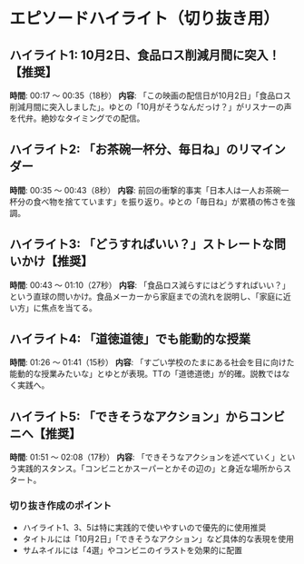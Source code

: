 # エピソードハイライト（切り抜き用）

## ハイライト1: 10月2日、食品ロス削減月間に突入！【推奨】
**時間**: 00:17 〜 00:35（18秒）
**内容**: 「この映画の配信日が10月2日」「食品ロス削減月間に突入しました」。ゆとの「10月がそうなんだっけ？」がリスナーの声を代弁。絶妙なタイミングでの配信。

## ハイライト2: 「お茶碗一杯分、毎日ね」のリマインダー
**時間**: 00:35 〜 00:43（8秒）
**内容**: 前回の衝撃的事実「日本人は一人お茶碗一杯分の食べ物を捨てています」を振り返り。ゆとの「毎日ね」が累積の怖さを強調。

## ハイライト3: 「どうすればいい？」ストレートな問いかけ【推奨】
**時間**: 00:43 〜 01:10（27秒）
**内容**: 「食品ロス減らすにはどうすればいい？」という直球の問いかけ。食品メーカーから家庭までの流れを説明し、「家庭に近い方」に焦点を当てる。

## ハイライト4: 「道徳道徳」でも能動的な授業
**時間**: 01:26 〜 01:41（15秒）
**内容**: 「すごい学校のたまにある社会を目に向けた能動的な授業みたいな」とゆとが表現。TTの「道徳道徳」が的確。説教ではなく実践へ。

## ハイライト5: 「できそうなアクション」からコンビニへ【推奨】
**時間**: 01:51 〜 02:08（17秒）
**内容**: 「できそうなアクションを述べていく」という実践的スタンス。「コンビニとかスーパーとかその辺の」と身近な場所からスタート。

### 切り抜き作成のポイント
- ハイライト1、3、5は特に実践的で使いやすいので優先的に使用推奨
- タイトルには「10月2日」「できそうなアクション」など具体的な表現を使用
- サムネイルには「4選」やコンビニのイラストを効果的に配置